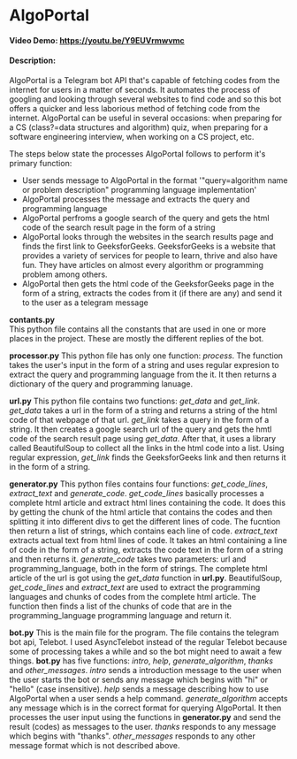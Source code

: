 # AlgoPortal
#### Video Demo: https://youtu.be/Y9EUVrmwvmc
#### Description:
AlgoPortal is a Telegram bot API that's capable of fetching codes from the internet for users in a matter of seconds. It automates the process of googling and looking through several websites to find code and so this bot offers a quicker and less laborious method of fetching code from the internet. AlgoPortal can be useful in several occasions: when preparing for a CS (class?=data structures and algorithm) quiz, when preparing for a software engineering interview, when working on a CS project, etc. 

The steps below state the processes AlgoPortal follows to perform it's primary function:
- User sends message to AlgoPortal in the format '"query=algorithm name or problem description" programming language implementation'
- AlgoPortal processes the message and extracts the query and programming language
- AlgoPortal perfroms a google search of the query and gets the html code of the search result page in the form of a string
- AlgoPortal looks through the websites in the search results page and finds the first link to GeeksforGeeks. GeeksforGeeks is a website that provides a variety of services for people to learn, thrive and also have fun. They have articles on almost every algorithm or programming problem among others. 
- AlgoPortal then gets the html code of the GeeksforGeeks page in the form of a string, extracts the codes from it (if there are any) and send it to the user as a telegram message

**contants.py**  
This python file contains all the constants that are used in one or more places in the project. These are mostly the different replies of the bot. 

**processor.py**
This python file has only one function: *process*. The function takes the user's input in the form of a string and uses regular expresion to extract the query and programming language from the it. It then returns a dictionary of the query and programming lanuage.

**url.py**
This python file contains two functions: *get_data* and *get_link*. 
*get_data* takes a url in the form of a string and returns a string of the html code of that webpage of that url. 
*get_link* takes a query in the form of a string. It then creates a google search url of the query and gets the hmtl code of the search result page using *get_data*. After that, it uses a library called BeautifulSoup to collect all the links in the html code into a list. Using regular expression, *get_link* finds the GeeksforGeeks link and then returns it in the form of a string.

**generator.py** 
This python files contains four functions: *get_code_lines*, *extract_text* and *generate_code*.
*get_code_lines* basically processes a complete html article and extract html lines containing the code. It does this by getting the chunk of the html article that contains the codes and then splitting it into different divs to get the different lines of code. The fucntion then return a list of strings, which contains each line of code.
*extract_text* extracts actual text from html lines of code. It takes an html containing a line of code in the form of a string, extracts the code text in the form of a string and then returns it.
*generate_code* takes two parameters: url and programming_language, both in the form of strings. The complete html article of the url is got using the *get_data* function in **url.py**. BeautifulSoup, *get_code_lines* and *extract_text* are used to extract the programming languages and chunks of codes from the complete html article. The function then finds a list of the chunks of code that are in the programming_language programming language and return it.

**bot.py**
This is the main file for the program. The file contains the telegram bot api, Telebot. I used AsyncTelebot instead of the regular Telebot because some of processing takes a while and so the bot might need to await a few things. **bot.py** has five functions: *intro*, *help*, *generate_algorithm*, *thanks* and *other_messages*. 
*intro* sends a introduction message to the user when the user starts the bot or sends any message which begins with "hi" or "hello" (case insensitive).
*help* sends a message describing how to use AlgoPortal when a user sends a help command.
*generate_algorithm* accepts any message which is in the correct format for querying AlgoPortal. It then processes the user input using the functions in **generator.py** and send the result (codes) as messages to the user.
*thanks* responds to any message which begins with "thanks".
*other_messages* responds to any other message format which is not described above.
